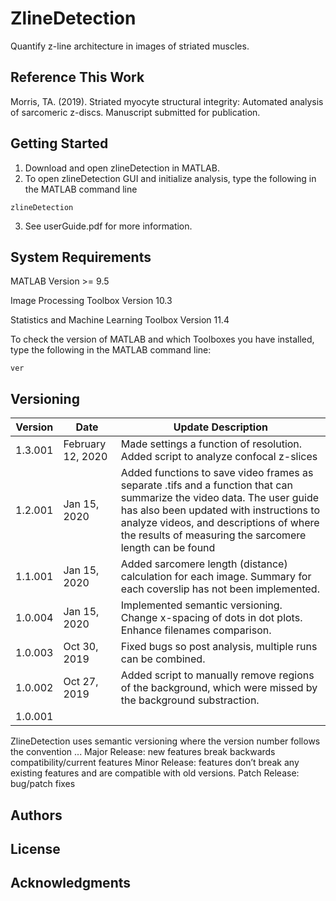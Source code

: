 # ZlineDetection

Quantify z-line architecture in images of striated muscles. 

## Reference This Work
Morris, TA. (2019). Striated myocyte structural integrity: Automated analysis of sarcomeric z-discs. Manuscript submitted 
     for publication.

## Getting Started

1. Download and open zlineDetection in MATLAB.
2. To open zlineDetection GUI and initialize analysis, type the following in the MATLAB command line
```
zlineDetection
```
3. See userGuide.pdf for more information. 

## System Requirements

MATLAB Version >= 9.5 

Image Processing Toolbox Version 10.3

Statistics and Machine Learning Toolbox Version 11.4

To check the version of MATLAB and which Toolboxes you have installed, type the following in the MATLAB command line:
```
ver
```

## Versioning

| Version  | Date | Update Description |
|---|---|---|
| 1.3.001 | February 12, 2020 | Made settings a function of resolution. Added script to analyze confocal z-slices|
| 1.2.001 | Jan 15, 2020 | Added functions to save video frames as separate .tifs and a function that can summarize the video data. The user guide has also been updated with instructions to analyze videos, and descriptions of where the results of measuring the sarcomere length can be found |
| 1.1.001 | Jan 15, 2020 | Added sarcomere length (distance) calculation for each image. Summary for each coverslip has not been implemented. |
| 1.0.004 | Jan 15, 2020 | Implemented semantic versioning. Change x-spacing of dots in dot plots. Enhance filenames comparison. |
| 1.0.003 | Oct 30, 2019 | Fixed bugs so post analysis, multiple runs can be combined. |
| 1.0.002 | Oct 27, 2019 | Added script to manually remove regions of the background, which were missed by the background substraction. |
| 1.0.001  |   |   |

ZlineDetection uses semantic versioning where the version number follows the convention <Major>.<Minor>.<Patch>.
Major Release: new features break backwards compatibility/current features
Minor Release: features don’t break any existing features and are compatible with old versions.
Patch Release: bug/patch fixes



## Authors

## License

## Acknowledgments
